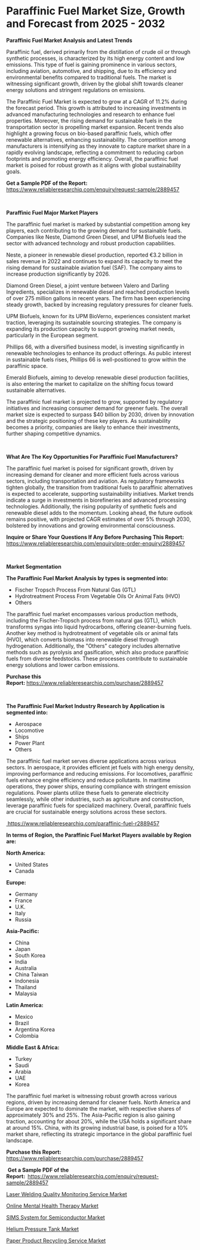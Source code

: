 <p><h1>Paraffinic Fuel Market Size, Growth and Forecast from 2025 - 2032</h1></p><p><strong>Paraffinic Fuel Market Analysis and Latest Trends</strong></p>
<p><p>Paraffinic fuel, derived primarily from the distillation of crude oil or through synthetic processes, is characterized by its high energy content and low emissions. This type of fuel is gaining prominence in various sectors, including aviation, automotive, and shipping, due to its efficiency and environmental benefits compared to traditional fuels. The market is witnessing significant growth, driven by the global shift towards cleaner energy solutions and stringent regulations on emissions.</p><p>The Paraffinic Fuel Market is expected to grow at a CAGR of 11.2% during the forecast period. This growth is attributed to increasing investments in advanced manufacturing technologies and research to enhance fuel properties. Moreover, the rising demand for sustainable fuels in the transportation sector is propelling market expansion. Recent trends also highlight a growing focus on bio-based paraffinic fuels, which offer renewable alternatives, enhancing sustainability. The competition among manufacturers is intensifying as they innovate to capture market share in a rapidly evolving landscape, reflecting a commitment to reducing carbon footprints and promoting energy efficiency. Overall, the paraffinic fuel market is poised for robust growth as it aligns with global sustainability goals.</p></p>
<p><strong>Get a Sample PDF of the Report:&nbsp;</strong> <a href="https://www.reliableresearchiq.com/enquiry/request-sample/2889457?utm_campaign=1137&utm_medium=2&utm_source=Github&utm_content=ia&utm_term=14032025&utm_id=paraffinic-fuel">https://www.reliableresearchiq.com/enquiry/request-sample/2889457</a></p>
<p>&nbsp;</p>
<p><strong>Paraffinic Fuel Major Market Players</strong></p>
<p><p>The paraffinic fuel market is marked by substantial competition among key players, each contributing to the growing demand for sustainable fuels. Companies like Neste, Diamond Green Diesel, and UPM Biofuels lead the sector with advanced technology and robust production capabilities.</p><p>Neste, a pioneer in renewable diesel production, reported €3.2 billion in sales revenue in 2022 and continues to expand its capacity to meet the rising demand for sustainable aviation fuel (SAF). The company aims to increase production significantly by 2026.</p><p>Diamond Green Diesel, a joint venture between Valero and Darling Ingredients, specializes in renewable diesel and reached production levels of over 275 million gallons in recent years. The firm has been experiencing steady growth, backed by increasing regulatory pressures for cleaner fuels.</p><p>UPM Biofuels, known for its UPM BioVerno, experiences consistent market traction, leveraging its sustainable sourcing strategies. The company is expanding its production capacity to support growing market needs, particularly in the European segment.</p><p>Phillips 66, with a diversified business model, is investing significantly in renewable technologies to enhance its product offerings. As public interest in sustainable fuels rises, Phillips 66 is well-positioned to grow within the paraffinic space.</p><p>Emerald Biofuels, aiming to develop renewable diesel production facilities, is also entering the market to capitalize on the shifting focus toward sustainable alternatives. </p><p>The paraffinic fuel market is projected to grow, supported by regulatory initiatives and increasing consumer demand for greener fuels. The overall market size is expected to surpass $40 billion by 2030, driven by innovation and the strategic positioning of these key players. As sustainability becomes a priority, companies are likely to enhance their investments, further shaping competitive dynamics.</p></p>
<p>&nbsp;</p>
<p><strong>What Are The Key Opportunities For Paraffinic Fuel Manufacturers?</strong></p>
<p><p>The paraffinic fuel market is poised for significant growth, driven by increasing demand for cleaner and more efficient fuels across various sectors, including transportation and aviation. As regulatory frameworks tighten globally, the transition from traditional fuels to paraffinic alternatives is expected to accelerate, supporting sustainability initiatives. Market trends indicate a surge in investments in biorefineries and advanced processing technologies. Additionally, the rising popularity of synthetic fuels and renewable diesel adds to the momentum. Looking ahead, the future outlook remains positive, with projected CAGR estimates of over 5% through 2030, bolstered by innovations and growing environmental consciousness.</p></p>
<p><strong>Inquire or Share Your Questions If Any Before Purchasing This Report:</strong> <a href="https://www.reliableresearchiq.com/enquiry/pre-order-enquiry/2889457?utm_campaign=1137&utm_medium=2&utm_source=Github&utm_content=ia&utm_term=14032025&utm_id=paraffinic-fuel">https://www.reliableresearchiq.com/enquiry/pre-order-enquiry/2889457</a></p>
<p>&nbsp;</p>
<p><strong>Market Segmentation</strong></p>
<p><strong>The Paraffinic Fuel Market Analysis by types is segmented into:</strong></p>
<p><ul><li>Fischer Tropsch Process From Natural Gas (GTL)</li><li>Hydrotreatment Process From Vegetable Oils Or Animal Fats (HVO)</li><li>Others</li></ul></p>
<p><p>The paraffinic fuel market encompasses various production methods, including the Fischer-Tropsch process from natural gas (GTL), which transforms syngas into liquid hydrocarbons, offering cleaner-burning fuels. Another key method is hydrotreatment of vegetable oils or animal fats (HVO), which converts biomass into renewable diesel through hydrogenation. Additionally, the "Others" category includes alternative methods such as pyrolysis and gasification, which also produce paraffinic fuels from diverse feedstocks. These processes contribute to sustainable energy solutions and lower carbon emissions.</p></p>
<p><strong>Purchase this Report:&nbsp;</strong><a href="https://www.reliableresearchiq.com/purchase/2889457?utm_campaign=1137&utm_medium=2&utm_source=Github&utm_content=ia&utm_term=14032025&utm_id=paraffinic-fuel">https://www.reliableresearchiq.com/purchase/2889457</a></p>
<p>&nbsp;</p>
<p><strong>The Paraffinic Fuel Market Industry Research by Application is segmented into:</strong></p>
<p><ul><li>Aerospace</li><li>Locomotive</li><li>Ships</li><li>Power Plant</li><li>Others</li></ul></p>
<p><p>The paraffinic fuel market serves diverse applications across various sectors. In aerospace, it provides efficient jet fuels with high energy density, improving performance and reducing emissions. For locomotives, paraffinic fuels enhance engine efficiency and reduce pollutants. In maritime operations, they power ships, ensuring compliance with stringent emission regulations. Power plants utilize these fuels to generate electricity seamlessly, while other industries, such as agriculture and construction, leverage paraffinic fuels for specialized machinery. Overall, paraffinic fuels are crucial for sustainable energy solutions across these sectors.</p></p>
<p><a href="https://www.reliableresearchiq.com/paraffinic-fuel-r2889457?utm_campaign=1137&utm_medium=2&utm_source=Github&utm_content=ia&utm_term=14032025&utm_id=paraffinic-fuel">&nbsp;https://www.reliableresearchiq.com/paraffinic-fuel-r2889457</a></p>
<p><strong>In terms of Region, the Paraffinic Fuel Market Players available by Region are:</strong></p>
<p>
    <p> <strong> North America: </strong>
        <ul>
            <li>United States</li>
            <li>Canada</li>
        </ul>
        </p> 
    <p> <strong> Europe: </strong>
        <ul>
            <li>Germany</li>
            <li>France</li>
            <li>U.K.</li>
            <li>Italy</li>
            <li>Russia</li>
        </ul>
        </p> 
    <p> <strong> Asia-Pacific: </strong>
        <ul>
            <li>China</li>
            <li>Japan</li>
            <li>South Korea</li>
            <li>India</li>
            <li>Australia</li>
            <li>China Taiwan</li>
            <li>Indonesia</li>
            <li>Thailand</li>
            <li>Malaysia</li>
        </ul>
        </p> 
    <p> <strong> Latin America: </strong>
        <ul>
            <li>Mexico</li>
            <li>Brazil</li>
            <li>Argentina Korea</li>
            <li>Colombia</li>
        </ul>
        </p> 
    <p> <strong> Middle East & Africa: </strong>
        <ul>
            <li>Turkey</li>
            <li>Saudi</li>
            <li>Arabia</li>
            <li>UAE</li>
            <li>Korea</li>
        </ul>
    </p>
    </p>
<p><p>The paraffinic fuel market is witnessing robust growth across various regions, driven by increasing demand for cleaner fuels. North America and Europe are expected to dominate the market, with respective shares of approximately 30% and 25%. The Asia-Pacific region is also gaining traction, accounting for about 20%, while the USA holds a significant share at around 15%. China, with its growing industrial base, is poised for a 10% market share, reflecting its strategic importance in the global paraffinic fuel landscape.</p></p>
<p><strong>Purchase this Report: </strong><a href="https://www.reliableresearchiq.com/purchase/2889457?utm_campaign=1137&utm_medium=2&utm_source=Github&utm_content=ia&utm_term=14032025&utm_id=paraffinic-fuel">https://www.reliableresearchiq.com/purchase/2889457</a></p>
<p>&nbsp;<strong>Get a Sample PDF of the Report:&nbsp;&nbsp;</strong><a href="https://www.reliableresearchiq.com/enquiry/request-sample/2889457?utm_campaign=1137&utm_medium=2&utm_source=Github&utm_content=ia&utm_term=14032025&utm_id=paraffinic-fuel">https://www.reliableresearchiq.com/enquiry/request-sample/2889457</a></p>
<p><strong></strong></p>
<p><p><a href="https://github.com/rutupueyed/Market-Research-Report-List-1/blob/main/laser-welding-quality-monitoring-service-market.md?utm_campaign=1137&utm_medium=2&utm_source=Github&utm_content=ia&utm_term=14032025&utm_id=paraffinic-fuel">Laser Welding Quality Monitoring Service Market</a></p><p><a href="https://github.com/cevzarvargem/Market-Research-Report-List-1/blob/main/online-mental-health-therapy-market.md?utm_campaign=1137&utm_medium=2&utm_source=Github&utm_content=ia&utm_term=14032025&utm_id=paraffinic-fuel">Online Mental Health Therapy Market</a></p><p><a href="https://github.com/hurstsaqibyl/Market-Research-Report-List-1/blob/main/sims-system-for-semiconductor-market.md?utm_campaign=1137&utm_medium=2&utm_source=Github&utm_content=ia&utm_term=14032025&utm_id=paraffinic-fuel">SIMS System for Semiconductor Market</a></p><p><a href="https://github.com/navodfetiya/Market-Research-Report-List-1/blob/main/helium-pressure-tank-market.md?utm_campaign=1137&utm_medium=2&utm_source=Github&utm_content=ia&utm_term=14032025&utm_id=paraffinic-fuel">Helium Pressure Tank Market</a></p><p><a href="https://github.com/burnicndole/Market-Research-Report-List-1/blob/main/paper-product-recycling-service-market.md?utm_campaign=1137&utm_medium=2&utm_source=Github&utm_content=ia&utm_term=14032025&utm_id=paraffinic-fuel">Paper Product Recycling Service Market</a></p></p>